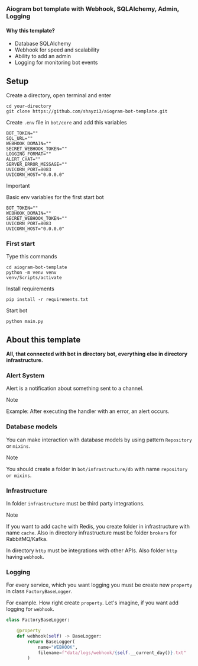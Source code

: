 ### Aiogram bot template with Webhook, SQLAlchemy, Admin, Logging

#### Why this template?
- Database SQLAlchemy
- Webhook for speed and scalability
- Ability to add an admin
- Logging for monitoring bot events


## Setup

Create a directory, open terminal and enter
```
cd your-directory
git clone https://github.com/shayzi3/aiogram-bot-template.git
```

Create `.env` file in `bot/core` and add this variables
```
BOT_TOKEN=""
SQL_URL=""
WEBHOOK_DOMAIN=""
SECRET_WEBHOOK_TOKEN=""
LOGGING_FORMAT=""
ALERT_CHAT=""
SERVER_ERROR_MESSAGE=""
UVICORN_PORT=8083
UVICORN_HOST="0.0.0.0"
```

> [!IMPORTANT]
> Basic env variables for the first start bot
> ```
> BOT_TOKEN=""
> WEBHOOK_DOMAIN=""
> SECRET_WEBHOOK_TOKEN=""
> UVICORN_PORT=8083
> UVICORN_HOST="0.0.0.0"
> ```


### First start

Type this commands
```
cd aiogram-bot-template
python -m venv venv
venv/Scripts/activate
```

Install requirements
```
pip install -r requirements.txt
```

Start bot
```
python main.py
```

## About this template
**All, that connected with bot in directory bot, everything else in directory infrastructure.**

### Alert System
Alert is a notification about something sent to a channel.

> [!NOTE]
> Example: After executing the handler with an error, an alert 
> occurs.


### Database models
You can make interaction with database models by using pattern `Repository` or `mixins`.

> [!NOTE]
> You should create a folder in `bot/infrastructure/db` with name 
> `repository or mixins`.

### Infrastructure
In folder `infrastructure` must be third party integrations.

> [!NOTE]
> If you want to add cache with Redis, you create
> folder in infrastructure with name `cache`.
> Also in directory infrastructure must be folder `brokers` for
> RabbitMQ/Kafka.

In directory `http` must be integrations with other APIs. Also
folder `http` having `webhook`.

### Logging
For every service, which you want logging you must be
create new `property` in class `FactoryBaseLogger`.

For example. How right create `property`. Let's imagine, if you want
add logging for `webhook`.

```python
class FactoryBaseLogger:

    @property
    def webhook(self) -> BaseLogger:
        return BaseLogger(
            name="WEBHOOK",
            filename=f"data/logs/webhook/{self.__current_day()}.txt"
        )
```